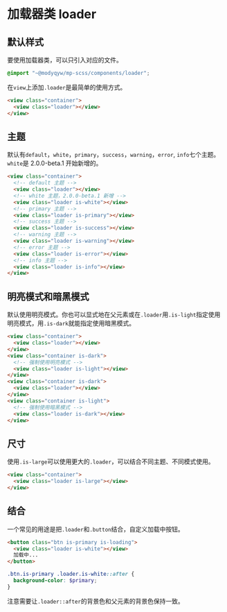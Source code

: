 # 加载器类 loader

## 默认样式

要使用加载器类，可以只引入对应的文件。

```scss
@import "~@modyqyw/mp-scss/components/loader";
```

在`view`上添加`.loader`是最简单的使用方式。

```html
<view class="container">
  <view class="loader"></view>
</view>
```

## 主题

默认有`default`，`white`，`primary`，`success`，`warning`，`error`, `info`七个主题。`white`是 2.0.0-beta.1 开始新增的。

```html
<view class="container">
  <!-- default 主题 -->
  <view class="loader"></view>
  <!-- white 主题，2.0.0-beta.1 新增 -->
  <view class="loader is-white"></view>
  <!-- primary 主题 -->
  <view class="loader is-primary"></view>
  <!-- success 主题 -->
  <view class="loader is-success"></view>
  <!-- warning 主题 -->
  <view class="loader is-warning"></view>
  <!-- error 主题 -->
  <view class="loader is-error"></view>
  <!-- info 主题 -->
  <view class="loader is-info"></view>
</view>
```

## 明亮模式和暗黑模式

默认使用明亮模式。你也可以显式地在父元素或在`.loader`用`.is-light`指定使用明亮模式，用`.is-dark`就能指定使用暗黑模式。

```html
<view class="container">
  <view class="loader"></view>
</view>
<view class="container is-dark">
  <!-- 强制使用明亮模式 -->
  <view class="loader is-light"></view>
</view>
<view class="container is-dark">
  <view class="loader"></view>
</view>
<view class="container is-light">
  <!-- 强制使用暗黑模式 -->
  <view class="loader is-dark"></view>
</view>
```

## 尺寸

使用`.is-large`可以使用更大的`.loader`，可以结合不同主题、不同模式使用。

```html
<view class="container">
  <view class="loader is-large"></view>
</view>
```

## 结合

一个常见的用途是把`.loader`和`.button`结合，自定义加载中按钮。

```html
<button class="btn is-primary is-loading">
  <view class="loader is-white"></view>
  加载中...
</button>
```

```scss
.btn.is-primary .loader.is-white::after {
  background-color: $primary;
}
```

注意需要让`.loader::after`的背景色和父元素的背景色保持一致。
